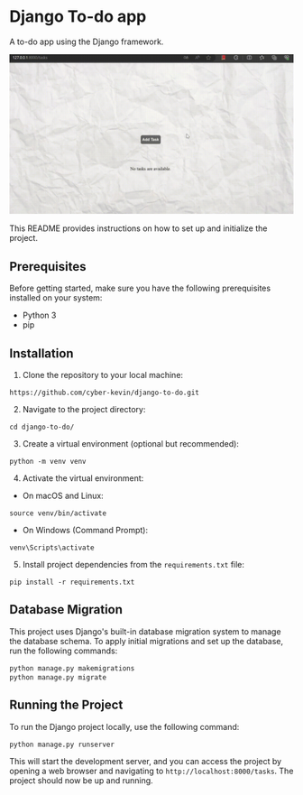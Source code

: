 # Django To-do app
A to-do app using the Django framework.

![App demonstration in gif](https://github.com/cyber-kevin/django-to-do/blob/main/app-demonstration.gif)

This README provides instructions on how to set up and initialize the project.

## Prerequisites

Before getting started, make sure you have the following prerequisites installed on your system:

- Python 3
- pip

## Installation

1. Clone the repository to your local machine:
```
https://github.com/cyber-kevin/django-to-do.git
```

2. Navigate to the project directory:
```
cd django-to-do/
```

3. Create a virtual environment (optional but recommended):
```
python -m venv venv
```

4. Activate the virtual environment:

  - On macOS and Linux:
  ```
  source venv/bin/activate
  ```
  - On Windows (Command Prompt):
  ```
  venv\Scripts\activate
  ```

5. Install project dependencies from the `requirements.txt` file:
```
pip install -r requirements.txt
```

## Database Migration

This project uses Django's built-in database migration system to manage the database schema. To apply initial migrations and set up the database, run the following commands:
```
python manage.py makemigrations
python manage.py migrate
```

## Running the Project

To run the Django project locally, use the following command:
```
python manage.py runserver
```

This will start the development server, and you can access the project by opening a web browser and navigating to `http://localhost:8000/tasks`. The project should now be up and running.
